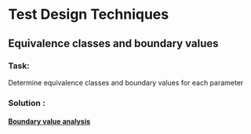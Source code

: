 # Test Design Techniques

## Equivalence classes and boundary values
### Task:
Determine equivalence classes and boundary values for each parameter
### Solution :
#### [Boundary value analysis](boundary_value.pdf)
